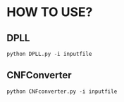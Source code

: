 # HOW TO USE?

## DPLL
    python DPLL.py -i inputfile

## CNFConverter
    python CNFconverter.py -i inputfile
